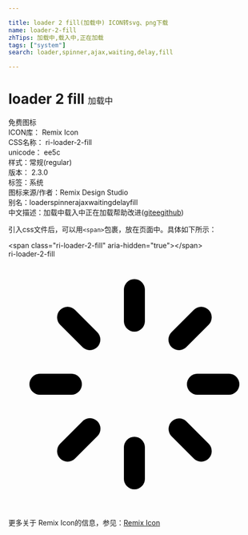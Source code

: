 ```yaml
---

title: loader 2 fill(加载中) ICON转svg、png下载
name: loader-2-fill
zhTips: 加载中,载入中,正在加载
tags: ["system"]
search: loader,spinner,ajax,waiting,delay,fill

---
```


# loader 2 fill  <small style="font-size: 60%;font-weight: 100">加载中</small>


<div class="detail-page">
<p>
<span><span class="badge-success badge">免费图标</span> </span>
<br/>
<span>
ICON库：
<span class="badge-secondary badge">Remix Icon</span> 
</span>
<br/>
<span>
CSS名称：
<span class="badge-secondary badge">ri-loader-2-fill</span> 
</span>
<br/>
<span>
unicode：
<span class="badge-secondary badge">ee5c</span> 
<copy-btn content='ee5c' btn-title=""></copy-btn>
<copy-btn :content='String.fromCodePoint(parseInt("ee5c", 16))' btn-title="复制U"></copy-btn>
</span><br/><span>样式：<span class="badge-light badge">常规(regular)</span></span>
<br/>
<span>
版本：
<span class="badge-secondary badge">2.3.0</span> 
</span><br/><span>标签：<span class="badge-light badge"><router-link to="/tags/system.html">系统</router-link></span></span>
<br/>
<span>图标来源/作者：<span class="badge-light badge">Remix Design Studio</span></span> 
<br/>
<span>别名：<span class="badge-light badge">loader</span><span class="badge-light badge">spinner</span><span class="badge-light badge">ajax</span><span class="badge-light badge">waiting</span><span class="badge-light badge">delay</span><span class="badge-light badge">fill</span></span><br/><span class="zh-detail">中文描述：<span class="badge-primary badge">加载中</span><span class="badge-primary badge">载入中</span><span class="badge-primary badge">正在加载</span><span class="help-link"><span>帮助改进</span>(<a href="https://gitee.com/liuwave/icon-helper/edit/master/json/remix/system/loader-2-fill.json" target="_blank" rel="noopener noreferrer">gitee</a><a href="https://github.com/liuwave/icon-helper/edit/master/json/remix/system/loader-2-fill.json" target="_blank" rel="noopener noreferrer">github</a></span>)</span><br/>
</p>
</div>
<div class="alert alert-dark">
  <i class="ri-loader-2-fill ri-xs"></i>
  <i class="ri-loader-2-fill ri-sm"></i>
  <i class="ri-loader-2-fill ri-lg"></i>
  <i class="ri-loader-2-fill ri-2x"></i>
  <i class="ri-loader-2-fill ri-3x"></i>
  <i class="ri-loader-2-fill ri-5x"></i>
  <i class="ri-loader-2-fill ri-7x"></i>
</div>
<div>
  <p>引入css文件后，可以用<code>&lt;span&gt;</code>包裹，放在页面中。具体如下所示：    
  </p>
  <div class="alert alert-primary" style="font-size: 14px">
    &lt;span class="ri-loader-2-fill" aria-hidden="true"&gt;&lt;/span&gt;
    <copy-btn content='<span class="ri-loader-2-fill" aria-hidden="true"></span>'></copy-btn>
  </div>
  <div class="alert alert-secondary">
    <i class="ri-loader-2-fill"
    style="font-size: 24px"
    aria-hidden="true"></i> ri-loader-2-fill
    <copy-btn content="ri-loader-2-fill" btn-title="复制图标名称"></copy-btn>
  </div>
</div>
<div id="svg" class="svg-wrap">
<svg xmlns="http://www.w3.org/2000/svg" viewBox="0 0 24 24">
    <g>
        <path fill="none" d="M0 0h24v24H0z"/>
        <path d="M12 2a1 1 0 0 1 1 1v3a1 1 0 0 1-2 0V3a1 1 0 0 1 1-1zm0 15a1 1 0 0 1 1 1v3a1 1 0 0 1-2 0v-3a1 1 0 0 1 1-1zm10-5a1 1 0 0 1-1 1h-3a1 1 0 0 1 0-2h3a1 1 0 0 1 1 1zM7 12a1 1 0 0 1-1 1H3a1 1 0 0 1 0-2h3a1 1 0 0 1 1 1zm12.071 7.071a1 1 0 0 1-1.414 0l-2.121-2.121a1 1 0 0 1 1.414-1.414l2.121 2.12a1 1 0 0 1 0 1.415zM8.464 8.464a1 1 0 0 1-1.414 0L4.93 6.344a1 1 0 0 1 1.414-1.415L8.464 7.05a1 1 0 0 1 0 1.414zM4.93 19.071a1 1 0 0 1 0-1.414l2.121-2.121a1 1 0 1 1 1.414 1.414l-2.12 2.121a1 1 0 0 1-1.415 0zM15.536 8.464a1 1 0 0 1 0-1.414l2.12-2.121a1 1 0 0 1 1.415 1.414L16.95 8.464a1 1 0 0 1-1.414 0z"/>
    </g>
</svg>

</div>
<detail full-name='ri-loader-2-fill'></detail>
    
<div><p>更多关于  Remix Icon的信息，参见：<a target="_blank" href="https://iconhelper.cn/remix.html">Remix Icon</a>
</p></div>
